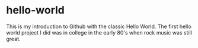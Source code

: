 # hello-world

This is my introduction to Github with the classic Hello World. The first hello world project I did
was in college in the early 80's when rock music was still great.
